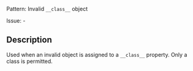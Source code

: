 Pattern: Invalid `__class__` object

Issue: -

## Description

Used when an invalid object is assigned to a `__class__` property. Only a class is permitted.
